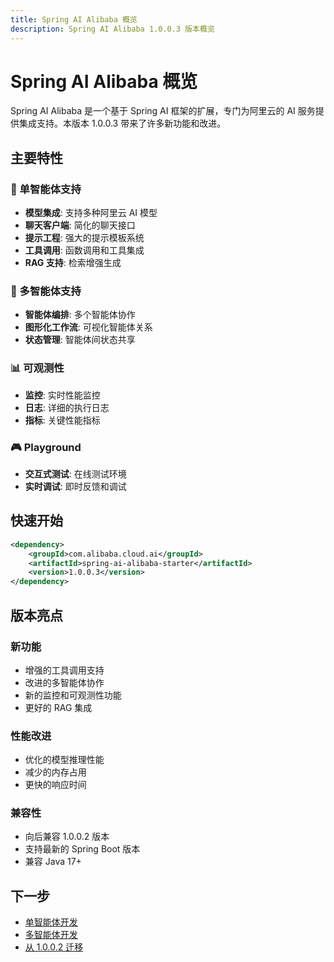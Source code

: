 ```yaml
---
title: Spring AI Alibaba 概览
description: Spring AI Alibaba 1.0.0.3 版本概览
---
```


# Spring AI Alibaba 概览

Spring AI Alibaba 是一个基于 Spring AI 框架的扩展，专门为阿里云的 AI 服务提供集成支持。本版本 1.0.0.3 带来了许多新功能和改进。

## 主要特性

### 🤖 单智能体支持
- **模型集成**: 支持多种阿里云 AI 模型
- **聊天客户端**: 简化的聊天接口
- **提示工程**: 强大的提示模板系统
- **工具调用**: 函数调用和工具集成
- **RAG 支持**: 检索增强生成

### 🔗 多智能体支持
- **智能体编排**: 多个智能体协作
- **图形化工作流**: 可视化智能体关系
- **状态管理**: 智能体间状态共享

### 📊 可观测性
- **监控**: 实时性能监控
- **日志**: 详细的执行日志
- **指标**: 关键性能指标

### 🎮 Playground
- **交互式测试**: 在线测试环境
- **实时调试**: 即时反馈和调试

## 快速开始

```xml
<dependency>
    <groupId>com.alibaba.cloud.ai</groupId>
    <artifactId>spring-ai-alibaba-starter</artifactId>
    <version>1.0.0.3</version>
</dependency>
```

## 版本亮点

### 新功能
- 增强的工具调用支持
- 改进的多智能体协作
- 新的监控和可观测性功能
- 更好的 RAG 集成

### 性能改进
- 优化的模型推理性能
- 减少的内存占用
- 更快的响应时间

### 兼容性
- 向后兼容 1.0.0.2 版本
- 支持最新的 Spring Boot 版本
- 兼容 Java 17+

## 下一步

- [单智能体开发](/docs/1.0.0.3/single-agent/models/)
- [多智能体开发](/docs/1.0.0.3/multi-agent/agents/)
- [从 1.0.0.2 迁移](/docs/1.0.0.3/migration/from-1.0.0.2/)
